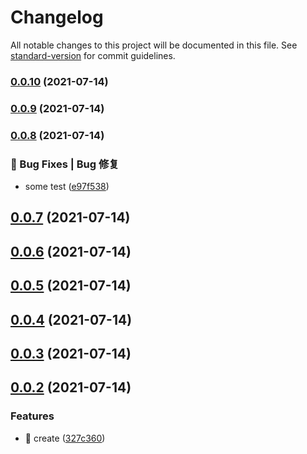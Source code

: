# Changelog

All notable changes to this project will be documented in this file. See [standard-version](https://github.com/conventional-changelog/standard-version) for commit guidelines.

### [0.0.10](https://github.com/weekitmo/vite-vue3/compare/v0.0.9...v0.0.10) (2021-07-14)

### [0.0.9](https://github.com/weekitmo/vite-vue3/compare/v0.0.8...v0.0.9) (2021-07-14)

### [0.0.8](https://github.com/weekitmo/vite-vue3/compare/v0.0.7...v0.0.8) (2021-07-14)


### 🐛 Bug Fixes | Bug 修复

* some test ([e97f538](https://github.com/weekitmo/vite-vue3/commit/e97f5385ec0711c95bf902f04202fe4613c81553))

## [0.0.7](https://github.com/weekitmo/vite-vue3/compare/v0.0.6...v0.0.7) (2021-07-14)



## [0.0.6](https://github.com/weekitmo/vite-vue3/compare/v0.0.5...v0.0.6) (2021-07-14)



## [0.0.5](https://github.com/weekitmo/vite-vue3/compare/v0.0.4...v0.0.5) (2021-07-14)



## [0.0.4](https://github.com/weekitmo/vite-vue3/compare/v0.0.3...v0.0.4) (2021-07-14)



## [0.0.3](https://github.com/weekitmo/vite-vue3/compare/v0.0.2...v0.0.3) (2021-07-14)



## [0.0.2](https://github.com/weekitmo/vite-vue3/compare/327c360bc556220ebec9c5fbb001ac3bf0d6d5ee...v0.0.2) (2021-07-14)


### Features

* :tada: create ([327c360](https://github.com/weekitmo/vite-vue3/commit/327c360bc556220ebec9c5fbb001ac3bf0d6d5ee))
